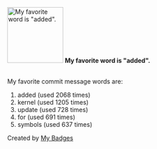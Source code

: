 <img src="https://my-badges.github.io/my-badges/favorite-word.png" alt="My favorite word is &quot;added&quot;." title="My favorite word is &quot;added&quot;." width="128">
<strong>My favorite word is &quot;added&quot;.</strong>
<br><br>

My favorite commit message words are:

1. added (used 2068 times)
2. kernel (used 1205 times)
3. update (used 728 times)
4. for (used 691 times)
5. symbols (used 637 times)


Created by <a href="https://github.com/my-badges/my-badges">My Badges</a>